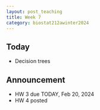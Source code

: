 ```yaml
---
layout: post_teaching
title: Week 7 
category: biostat212awinter2024
---
```


## Today


* Decision trees


## Announcement


* HW 3 due TODAY, Feb 20, 2024
* HW 4 posted